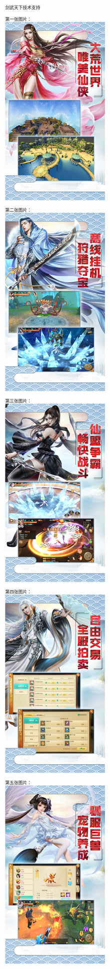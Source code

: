 剑武天下技术支持</br></br>
第一张图片：</br>
![](https://github.com/guangnaokn/guangnao/blob/lyjd/1.png?raw=true)</br></br>
第二张图片：</br>
![](https://github.com/guangnaokn/guangnao/blob/lyjd/2.png?raw=true)</br></br>
第三张图片：</br>
![](https://github.com/guangnaokn/guangnao/blob/lyjd/3.png?raw=true)</br></br>
第四张图片：</br>
![](https://github.com/guangnaokn/guangnao/blob/lyjd/4.png?raw=true)</br></br>
第五张图片：</br>
![](https://github.com/guangnaokn/guangnao/blob/lyjd/5.png?raw=true)</br></br>
